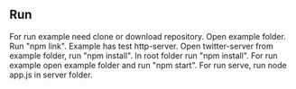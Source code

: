 ## Run
For run example need clone or download repository.
Open example folder.
Run "npm link".
Example has test http-server.
Open twitter-server from example folder, run "npm install".
In root folder run "npm install".
For run example open example folder and run "npm start".
For run serve, run node app.js in server folder.
